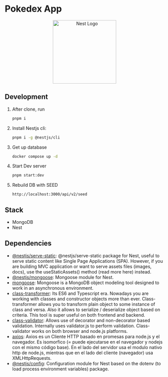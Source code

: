 # Pokedex App

<p align="center">
  <a href="http://nestjs.com/" target="blank">
    <img src="https://nestjs.com/img/logo-small.svg" width="200" alt="Nest Logo"/>
   </a>
</p>

## Development

1. After clone, run

   ```sh
   pnpm i
   ```

2. Install Nestjs cli:

   ```sh
   pnpm i -g @nestjs/cli
   ```

3. Get up database

   ```sh
   docker compose up -d
   ```

4. Start Dev server

   ```sh
   pnpm start:dev
   ```

5. Rebuild DB with SEED

   ```http
   http://localhost:3000/api/v2/seed
   ```

## Stack

- MongoDB
- Nest

## Dependencies

- [@nestjs/serve-static](https://www.npmjs.com/package/@nestjs/serve-static): @nestjs/serve-static package for Nest, useful to serve static content like Single Page Applications (SPA). However, if you are building MVC application or want to serve assets files (images, docs), use the useStaticAssets() method (read more here) instead.
- [@nestjs/mongoose](https://www.npmjs.com/package/@nestjs/mongoose): Mongoose module for Nest.
- [mongoose](https://www.npmjs.com/package/mongoose): Mongoose is a MongoDB object modeling tool designed to work in an asynchronous environment.
- [class-transformer](https://www.npmjs.com/package/class-transformer): Its ES6 and Typescript era. Nowadays you are working with classes and constructor objects more than ever. Class-transformer allows you to transform plain object to some instance of class and versa. Also it allows to serialize / deserialize object based on criteria. This tool is super useful on both frontend and backend.
- [class-validator](https://www.npmjs.com/package/class-validator): Allows use of decorator and non-decorator based validation. Internally uses validator.js to perform validation. Class-validator works on both browser and node.js platforms.
- [axios](https://www.npmjs.com/package/axios): Axios es un Cliente HTTP basado en promesas para node.js y el navegador. Es isomorfico (= puede ejecutarse en el navegador y nodejs con el mismo código base). En el lado del servidor usa el modulo nativo http de node.js, mientras que en el lado del cliente (navegador) usa XMLHttpRequests.
- [@nestjs/config](https://www.npmjs.com/package/@nestjs/config): Configuration module for Nest based on the dotenv (to load process environment variables) package.
